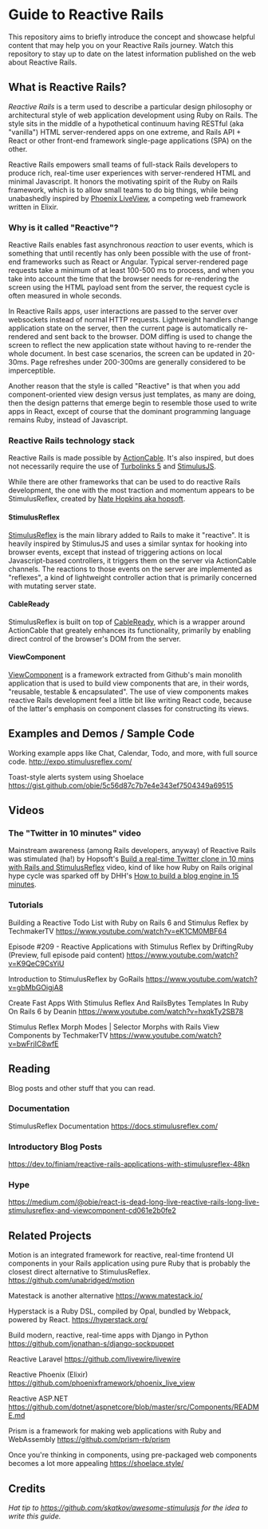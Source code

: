 # Guide to Reactive Rails
This repository aims to briefly introduce the concept and showcase helpful content that may help you on your Reactive Rails journey. Watch this repository to stay up to date on the latest information published on the web about Reactive Rails.

## What is Reactive Rails?

_Reactive Rails_ is a term used to describe a particular design philosophy or architectural style of web application development using Ruby on Rails. The style sits in the middle of a hypothetical continuum having RESTful (aka "vanilla") HTML server-rendered apps on one extreme, and Rails API + React or other front-end framework single-page applications (SPA) on the other.

Reactive Rails empowers small teams of full-stack Rails developers to produce rich, real-time user experiences with server-rendered HTML and minimal Javascript. It honors the motivating spirit of the Ruby on Rails framework, which is to allow small teams to do big things, while being unabashedly inspired by [Phoenix LiveView](https://github.com/phoenixframework/phoenix_live_view), a competing web framework written in Elixir.

### Why is it called "Reactive"?

Reactive Rails enables fast asynchronous _reaction_ to user events, which is something that until recently has only been possible with the use of front-end frameworks such as React or Angular. Typical server-rendered page requests take a minimum of at least 100-500 ms to process, and when you take into account the time that the browser needs for re-rendering the screen using the HTML payload sent from the server, the request cycle is often measured in whole seconds.

In Reactive Rails apps, user interactions are passed to the server over websockets instead of normal HTTP requests. Lightweight handlers change application state on the server, then the current page is automatically re-rendered and sent back to the browser. DOM diffing is used to change the screen to reflect the new application state without having to re-render the whole document. In best case scenarios, the screen can be updated in 20-30ms. Page refreshes under 200-300ms are generally considered to be imperceptible.

Another reason that the style is called "Reactive" is that when you add component-oriented view design versus just templates, as many are doing, then the design patterns that emerge begin to resemble those used to write apps in React, except of course that the dominant programming language remains Ruby, instead of Javascript.

### Reactive Rails technology stack

Reactive Rails is made possible by [ActionCable](https://guides.rubyonrails.org/action_cable_overview.html). It's also inspired, but does not necessarily require the use of [Turbolinks 5](https://github.com/turbolinks/turbolinks) and [StimulusJS](https://stimulusjs.org/).

While there are other frameworks that can be used to do reactive Rails development, the one with the most traction and momentum appears to be StimulusReflex, created by [Nate Hopkins aka hopsoft](https://github.com/hopsoft).

#### StimulusReflex
[StimulusReflex](https://docs.stimulusreflex.com/) is the main library added to Rails to make it "reactive". It is heavily inspired by StimulusJS and uses a similar syntax for hooking into browser events, except that instead of triggering actions on local Javascript-based controllers, it triggers them on the server via ActionCable channels. The reactions to those events on the server are implemented as "reflexes", a kind of lightweight controller action that is primarily concerned with mutating server state.

#### CableReady
StimulusReflex is built on top of [CableReady](https://cableready.stimulusreflex.com/), which is a wrapper around ActionCable that greately enhances its functionality, primarily by enabling direct control of the browser's DOM from the server.

#### ViewComponent
[ViewComponent](https://github.com/github/view_component) is a framework extracted from Github's main monolith application that is used to build view components that are, in their words, "reusable, testable & encapsulated". The use of view components makes reactive Rails development feel a little bit like writing React code, because of the latter's emphasis on component classes for constructing its views.

## Examples and Demos / Sample Code

Working example apps like Chat, Calendar, Todo, and more, with full source code.
http://expo.stimulusreflex.com/

Toast-style alerts system using Shoelace https://gist.github.com/obie/5c56d87c7b7e4e343ef7504349a69515

## Videos

### The "Twitter in 10 minutes" video
Mainstream awareness (among Rails developers, anyway) of Reactive Rails was stimulated (ha!) by Hopsoft's [Build a real-time Twitter clone in 10 mins with Rails and StimulusReflex](https://dev.to/codefund/build-a-real-time-twitter-clone-10-mins-with-rails-and-stimulusreflex-5h5c) video, kind of like how Ruby on Rails original hype cycle was sparked off by DHH's [How to build a blog engine in 15 minutes](https://www.youtube.com/watch?v=Gzj723LkRJY&feature=youtu.be).

### Tutorials

Building a Reactive Todo List with Ruby on Rails 6 and Stimulus Reflex by TechmakerTV
https://www.youtube.com/watch?v=eK1CM0MBF64

Episode #209 - Reactive Applications with Stimulus Reflex by DriftingRuby (Preview, full episode paid content)
https://www.youtube.com/watch?v=K9QeC9CsYiU

Introduction to StimulusReflex by GoRails
https://www.youtube.com/watch?v=gbMbGOigjA8

Create Fast Apps With Stimulus Reflex And RailsBytes Templates In Ruby On Rails 6 by Deanin
https://www.youtube.com/watch?v=hxqkTy2SB78

Stimulus Reflex Morph Modes | Selector Morphs with Rails View Components by TechmakerTV
https://www.youtube.com/watch?v=bwFrjIC8wfE

## Reading

Blog posts and other stuff that you can read.

### Documentation

StimulusReflex Documentation
https://docs.stimulusreflex.com/

### Introductory Blog Posts

https://dev.to/finiam/reactive-rails-applications-with-stimulusreflex-48kn

### Hype

https://medium.com/@obie/react-is-dead-long-live-reactive-rails-long-live-stimulusreflex-and-viewcomponent-cd061e2b0fe2

## Related Projects

Motion is an integrated framework for reactive, real-time frontend UI components in your Rails application using pure Ruby that is probably the closest direct alternative to StimulusReflex.
https://github.com/unabridged/motion

Matestack is another alternative 
https://www.matestack.io/

Hyperstack is a Ruby DSL, compiled by Opal, bundled by Webpack, powered by React.
https://hyperstack.org/

Build modern, reactive, real-time apps with Django in Python
https://github.com/jonathan-s/django-sockpuppet

Reactive Laravel
https://github.com/livewire/livewire

Reactive Phoenix (Elixir)
https://github.com/phoenixframework/phoenix_live_view

Reactive ASP.NET
https://github.com/dotnet/aspnetcore/blob/master/src/Components/README.md

Prism is a framework for making web applications with Ruby and WebAssembly
https://github.com/prism-rb/prism

Once you're thinking in components, using pre-packaged web components becomes a lot more appealing https://shoelace.style/

## Credits

_Hat tip to https://github.com/skatkov/awesome-stimulusjs for the idea to write this guide._
